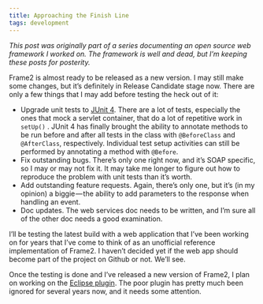 ```yaml
---
title: Approaching the Finish Line
tags: development
---
```


_This post was originally part of a series documenting an open source web framework I worked on. The framework is well and dead, but I’m keeping these posts for posterity._

Frame2 is almost ready to be released as a new version. I may still make some changes, but it’s definitely in Release Candidate stage now. There are only a few things that I may add before testing the heck out of it:

*   Upgrade unit tests to [JUnit 4](http://www.junit.org/index.htm). There are a lot of tests, especially the ones that mock a servlet container, that do a lot of repetitive work in `setUp()` . JUnit 4 has finally brought the ability to annotate methods to be run before and after all tests in the class with `@BeforeClass` and `@AfterClass`, respectively. Individual test setup activities can still be performed by annotating a method with `@Before`.
*   Fix outstanding bugs. There’s only one right now, and it’s SOAP specific, so I may or may not fix it. It may take me longer to figure out how to reproduce the problem with unit tests than it’s worth.
*   Add outstanding feature requests. Again, there’s only one, but it’s (in my opinion) a biggie — the ability to add parameters to the response when handling an event.
*   Doc updates. The web services doc needs to be written, and I’m sure all of the other doc needs a good examination.

I’ll be testing the latest build with a web application that I’ve been working on for years that I’ve come to think of as an unofficial reference implementation of Frame2. I haven’t decided yet if the web app should become part of the project on Github or not. We’ll see.

Once the testing is done and I’ve released a new version of Frame2, I plan on working on the [Eclipse plugin](https://github.com/iamthechad/frame2/tree/master/Frame2Eclipse). The poor plugin has pretty much been ignored for several years now, and it needs some attention.
